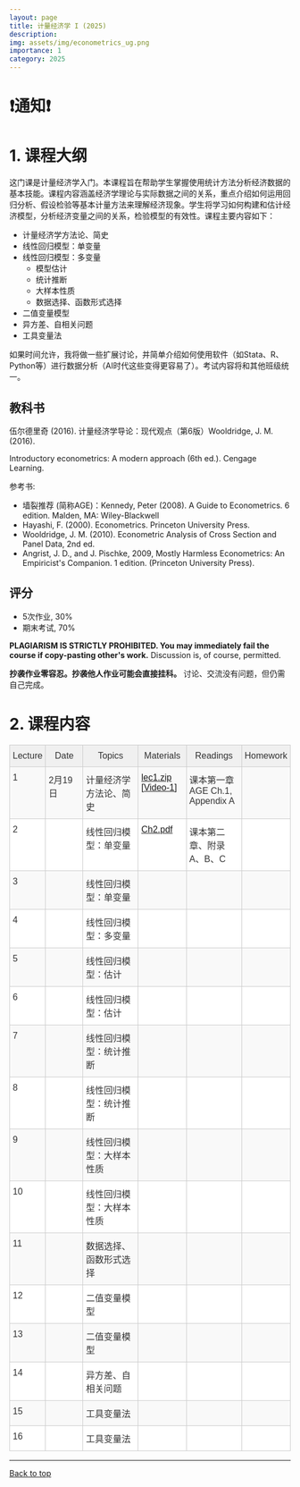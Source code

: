 ```yaml
---
layout: page
title: 计量经济学 I (2025)
description: 
img: assets/img/econometrics_ug.png
importance: 1
category: 2025
---
```


# ❗️通知❗️


# 1. 课程大纲

这门课是计量经济学入门。本课程旨在帮助学生掌握使用统计方法分析经济数据的基本技能。课程内容涵盖经济学理论与实际数据之间的关系，重点介绍如何运用回归分析、假设检验等基本计量方法来理解经济现象。学生将学习如何构建和估计经济模型，分析经济变量之间的关系，检验模型的有效性。课程主要内容如下：

- 计量经济学方法论、简史
- 线性回归模型：单变量
- 线性回归模型：多变量
  - 模型估计
  - 统计推断
  - 大样本性质
  - 数据选择、函数形式选择
- 二值变量模型
- 异方差、自相关问题
- 工具变量法

如果时间允许，我将做一些扩展讨论，并简单介绍如何使用软件（如Stata、R、Python等）进行数据分析（AI时代这些变得更容易了）。考试内容将和其他班级统一。

## 教科书

伍尔德里奇 (2016). 计量经济学导论：现代观点（第6版）Wooldridge, J. M. (2016). 

Introductory econometrics: A modern approach (6th ed.). Cengage Learning.

参考书:
- 墙裂推荐 (简称AGE)：Kennedy, Peter (2008). A Guide to Econometrics. 6 edition. Malden, MA: Wiley-Blackwell
- Hayashi, F. (2000). Econometrics. Princeton University Press.
- Wooldridge, J. M. (2010). Econometric Analysis of Cross Section and Panel Data, 2nd ed.
- Angrist, J. D., and J. Pischke, 2009, Mostly Harmless Econometrics: An Empiricist's Companion. 1 edition. (Princeton University Press).

## 评分
- 5次作业, 30%
- 期末考试, 70%


**PLAGIARISM IS STRICTLY PROHIBITED. You may immediately fail the course if copy-pasting other's work.** Discussion is, of course, permitted.

**抄袭作业零容忍。抄袭他人作业可能会直接挂科。** 讨论、交流没有问题，但仍需自己完成。

# 2. 课程内容
<style type="text/css">
.tg  { 
    border-collapse:collapse;
    border-color:#ccc;
    border-spacing:0;
    width: 100%; /* Increase the width of the whole table */
    table-layout: auto; /* Adjusts based on content */
}
.tg td {
    background-color:#fff;
    border-color:#ccc;
    border-style:solid;
    border-width:1px;
    color:#333;
    font-family:Arial, sans-serif;
    font-size:16px;
    overflow:hidden;
    padding:10px 5px;
    word-break:normal;
}
.tg th {
    background-color:#f0f0f0;
    border-color:#ccc;
    border-style:solid;
    border-width:1px;
    color:#333;
    font-family:Arial, sans-serif;
    font-size:16px;
    font-weight:normal;
    overflow:hidden;
    padding:10px 5px;
    word-break:normal;
}
.tg .tg-v16d {
    background-color:#f9f9f9;
    border-color:#cccccc;
    text-align:left;
    vertical-align:top;
}
.tg .tg-65iu {
    border-color:#cccccc;
    text-align:left;
    vertical-align:top;
}
.tg .tg-o57c {
    border-color:#cccccc;
    text-align:center;
    vertical-align:top;
}
</style>
<table class="tg">
<colgroup>
<col style="width: 56px">
<col style="width: 114px">
<col style="width: 190px">
<col style="width: 108px">
<col style="width: 142px">
<col style="width: 78px">
</colgroup>
<thead>
  <tr>
    <th class="tg-o57c">Lecture</th>
    <th class="tg-o57c">Date</th>
    <th class="tg-o57c">Topics</th>
    <th class="tg-o57c">Materials</th>
    <th class="tg-o57c">Readings</th>
    <th class="tg-o57c">Homework</th>
  </tr>
</thead>
<tbody>
  <tr>
    <td class="tg-v16d">1</td>
    <td class="tg-v16d">2月19日</td>
    <td class="tg-v16d"> 计量经济学方法论、简史 </td>
    <td class="tg-v16d">
    <a href="/assets/courses/econometrics_ug/lec1.zip" target="_blank" rel="noopener noreferrer">lec1.zip </a>
    <br>
    <a href="https://nankai.feishu.cn/minutes/obcnthb369h1bh4p5b3kye49?from=from_copylink" target="_blank" rel="noopener noreferrer">[Video-1] </a>
    </td>
    <td class="tg-v16d">
      课本第一章 <br>
      AGE Ch.1, Appendix A
    </td>
    <td class="tg-v16d"></td>
  </tr>
  <tr>
    <td class="tg-65iu">2</td>
    <td class="tg-65iu"> </td>
    <td class="tg-65iu"> 线性回归模型：单变量 </td>
    <td class="tg-65iu">
    <a href="/assets/courses/econometrics_ug/Chapter2.pdf" target="_blank" rel="noopener noreferrer">Ch2.pdf </a>
    </td>
    <td class="tg-65iu">
    课本第二章、附录A、B、C
    </td>
    <td class="tg-65iu">
    </td>
  </tr>
  <tr>
    <td class="tg-v16d">3</td>
    <td class="tg-v16d"> </td>
    <td class="tg-v16d"> 线性回归模型：单变量 </td>
    <td class="tg-v16d">
    </td>
    <td class="tg-v16d">
    </td>
    <td class="tg-v16d"></td>
  </tr>
  <tr>
    <td class="tg-65iu">4</td>
    <td class="tg-65iu"> </td>
    <td class="tg-65iu"> 线性回归模型：多变量 </td>
    <td class="tg-65iu">
    </td>
    <td class="tg-65iu">
    </td>
    <td class="tg-65iu">
    </td>
  </tr>
  <tr>
    <td class="tg-v16d">5</td>
    <td class="tg-v16d"> </td>
    <td class="tg-v16d"> 线性回归模型：估计 </td>
    <td class="tg-v16d">
    </td>
    <td class="tg-v16d">
    </td>
    <td class="tg-v16d">
    </td>
  </tr>
  <tr>
    <td class="tg-65iu">6</td>
    <td class="tg-65iu"> </td>
    <td class="tg-65iu"> 线性回归模型：估计 </td>
    <td class="tg-65iu">
    </td>
    <td class="tg-65iu">
    </td>
    <td class="tg-65iu">
    </td>
  </tr>
  <tr>
    <td class="tg-v16d">7</td>
    <td class="tg-v16d"> </td>
    <td class="tg-v16d"> 线性回归模型：统计推断 </td>
    <td class="tg-v16d">
    </td>
    <td class="tg-v16d">
    </td>
    <td class="tg-v16d">
    </td>
  </tr>
  <tr>
    <td class="tg-65iu">8</td>
    <td class="tg-65iu"> </td>
    <td class="tg-65iu">
    线性回归模型：统计推断 
    </td>
    <td class="tg-65iu">
    </td>
    <td class="tg-65iu">
    </td>
    <td class="tg-65iu">
    </td>
  </tr>
  <tr>
    <td class="tg-v16d">9</td>
    <td class="tg-v16d"> </td>
    <td class="tg-v16d">
    线性回归模型：大样本性质
    </td>
    <td class="tg-v16d">
    </td>
    <td class="tg-v16d">
    </td>
    <td class="tg-v16d"> </td>
  </tr>
  <tr>
    <td class="tg-65iu">10</td>
    <td class="tg-65iu"> </td>
    <td class="tg-65iu">
    线性回归模型：大样本性质
    </td>
    <td class="tg-65iu">
    </td>
    <td class="tg-65iu">
    </td>
    <td class="tg-65iu"> </td>
  </tr>
  <tr>
    <td class="tg-v16d">11</td>
    <td class="tg-v16d"> </td>
    <td class="tg-v16d">
    数据选择、函数形式选择
    </td>
    <td class="tg-v16d">
    </td>
    <td class="tg-v16d">
    </td>
    <td class="tg-v16d"> </td>
  </tr>
  <tr>
    <td class="tg-65iu">12</td>
    <td class="tg-65iu"> </td>
    <td class="tg-65iu">
    二值变量模型
    </td>
    <td class="tg-65iu">
    </td>
    <td class="tg-65iu">
    </td>
    <td class="tg-65iu"> </td>
  </tr>
  <tr>
    <td class="tg-v16d">13</td>
    <td class="tg-v16d"> </td>
    <td class="tg-v16d">
    二值变量模型
    </td>
    <td class="tg-v16d">
    </td>
    <td class="tg-v16d">
    </td>
    <td class="tg-v16d"> </td>
  </tr>
  <tr>
    <td class="tg-65iu">14</td>
    <td class="tg-65iu"> </td>
    <td class="tg-65iu">
    异方差、自相关问题
    </td>
    <td class="tg-65iu">
    </td>
    <td class="tg-65iu">
    </td>
    <td class="tg-65iu"> </td>
  </tr>
  <tr>
    <td class="tg-v16d">15</td>
    <td class="tg-v16d"> </td>
    <td class="tg-v16d">
    工具变量法
    </td>
    <td class="tg-v16d">
    </td>
    <td class="tg-v16d">
    </td>
    <td class="tg-v16d"> </td>
  </tr>
  <tr>
    <td class="tg-65iu">16</td>
    <td class="tg-65iu"> </td>
    <td class="tg-65iu">
    工具变量法
    </td>
    <td class="tg-65iu">
    </td>
    <td class="tg-65iu">
    </td>
    <td class="tg-65iu"> </td>
  </tr>
</tbody>
</table>

-----
[Back to top](#)